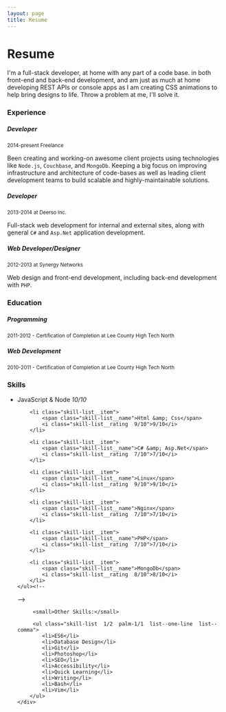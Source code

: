 ```yaml
---
layout: page
title: Resume
---
```


<h1 class="print__hidden">Resume</h1>

I'm a full-stack developer, at home with any part of a code base.
in both front-end and back-end development, and am just as much at home
developing REST APIs or console apps as I am creating CSS animations to help
bring designs to life. Throw a problem at me, I'll solve it.


### Experience

##### Developer

<p class="mb0">
    <small class="fade">2014-present Freelance</small>
</p>

Been creating and working-on awesome client projects using technologies like
`Node.js`, `Couchbase`, and `MongoDb`. Keeping a big focus on improving infrastructure
and architecture of code-bases as well as leading client development teams to
build scalable and highly-maintainable solutions.

##### Developer

<p class="mb0">
    <small class="fade">2013-2014 at Deerso Inc.</small>
</p>

Full-stack web development for internal and external sites, along with general
`C#` and `Asp.Net` application development.

##### Web Developer/Designer

<p class="mb0">
    <small class="fade">2012-2013 at Synergy Networks</small>
</p>

Web design and front-end development, including back-end development with `PHP`.


### Education

##### Programming

<small class="fade">2011-2012 - Certification of Completion at Lee County High Tech North</small>

##### Web Development

<small class="fade">2010-2011 - Certification of Completion at Lee County High Tech North</small>


### Skills

<div class="layout">
    <ul class="layout__item  skill-list  1/2  small-1/1  print-1/2">
        <li class="skill-list__item">
            <span class="skill-list__name">JavaScript &amp; Node</span>
            <i class="skill-list__rating  1/1">10/10</i>
        </li>

        <li class="skill-list__item">
            <span class="skill-list__name">Html &amp; Css</span>
            <i class="skill-list__rating  9/10">9/10</i>
        </li>

        <li class="skill-list__item">
            <span class="skill-list__name">C# &amp; Asp.Net</span>
            <i class="skill-list__rating  7/10">7/10</i>
        </li>

        <li class="skill-list__item">
            <span class="skill-list__name">Linux</span>
            <i class="skill-list__rating  9/10">9/10</i>
        </li>

        <li class="skill-list__item">
            <span class="skill-list__name">Nginx</span>
            <i class="skill-list__rating  7/10">7/10</i>
        </li>

        <li class="skill-list__item">
            <span class="skill-list__name">PHP</span>
            <i class="skill-list__rating  7/10">7/10</i>
        </li>

        <li class="skill-list__item">
            <span class="skill-list__name">MongoDb</span>
            <i class="skill-list__rating  8/10">8/10</i>
        </li>
    </ul><!--

 --><div class="layout__item  1/2  small-1/1  print-1/2">

         <small>Other Skills:</small>

         <ul class="skill-list  1/2  palm-1/1  list--one-line  list--comma">
            <li>ES6</li>
            <li>Database Design</li>
            <li>Git</li>
            <li>Photoshop</li>
            <li>SEO</li>
            <li>Accessibility</li>
            <li>Quick Learning</li>
            <li>Writing</li>
            <li>Bash</li>
            <li>Vim</li>
        </ul>
    </div>
</div>
